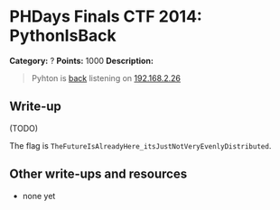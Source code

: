 # PHDays Finals CTF 2014: PythonIsBack

**Category:** ?
**Points:** 1000
**Description:**

> Pyhton is [back](phd_task2_1.py.pyhtonisback)
> listening on [192.168.2.26](http://ctfarchive.phdays.com/phd4finals/pyhtonisback%20%281000%29/pyhtonisback.ova)

## Write-up

(TODO)

The flag is `TheFutureIsAlreadyHere_itsJustNotVeryEvenlyDistributed`.

## Other write-ups and resources

* none yet
